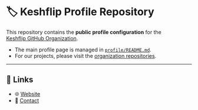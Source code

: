 # 🏷️ Keshflip Profile Repository  

This repository contains the **public profile configuration** for the  
[Keshflip GitHub Organization](https://github.com/TheChainKeshflip).  

- The main profile page is managed in [`profile/README.md`](./profile/README.md).  
- For our projects, please visit the [organization repositories](https://github.com/TheChainKeshflip?tab=repositories).  

---

## 🔗 Links
- 🌐 [Website](https://www.keshflip.io)  
- 📧 [Contact](mailto:hello@keshflip.io)  
